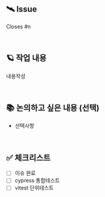 ## 🛰️ Issue
Closes #n


<br>

## 🪐 작업 내용
내용작성


<br>

## 📚 논의하고 싶은 내용 (선택)
- 선택사항


<br>

## ✅ 체크리스트
- [ ] 이슈 완료
- [ ] cypress 통합테스트
- [ ] vitest 단위테스트
